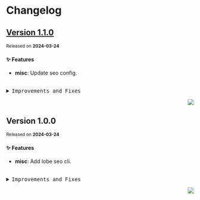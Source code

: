 <a name="readme-top"></a>

# Changelog

## [Version 1.1.0](https://github.com/lobehub/lobe-cli-toolbox/compare/@lobehub/seo-cli@1.0.0...@lobehub/seo-cli@1.1.0)

<sup>Released on **2024-03-24**</sup>

#### ✨ Features

- **misc**: Update seo config.

<br/>

<details>
<summary><kbd>Improvements and Fixes</kbd></summary>

#### What's improved

- **misc**: Update seo config ([9ca366c](https://github.com/lobehub/lobe-cli-toolbox/commit/9ca366c))

</details>

<div align="right">

[![](https://img.shields.io/badge/-BACK_TO_TOP-151515?style=flat-square)](#readme-top)

</div>

## Version 1.0.0

<sup>Released on **2024-03-24**</sup>

#### ✨ Features

- **misc**: Add lobe seo cli.

<br/>

<details>
<summary><kbd>Improvements and Fixes</kbd></summary>

#### What's improved

- **misc**: Add lobe seo cli ([bb1b860](https://github.com/lobehub/lobe-cli-toolbox/commit/bb1b860))

</details>

<div align="right">

[![](https://img.shields.io/badge/-BACK_TO_TOP-151515?style=flat-square)](#readme-top)

</div>
